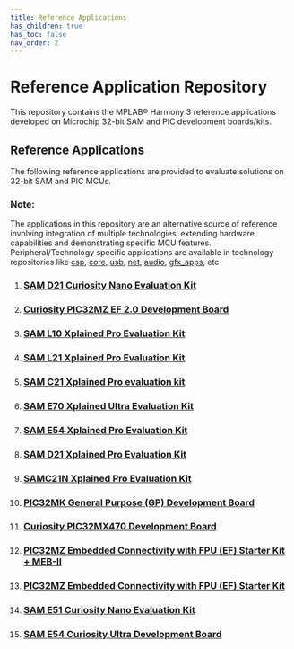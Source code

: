 ```yaml
---
title: Reference Applications
has_children: true
has_toc: false
nav_order: 2
---
```

# Reference Application Repository

This repository contains the MPLAB® Harmony 3 reference applications developed on Microchip 32-bit SAM and PIC development boards/kits.   

## Reference Applications

The following reference applications are provided to evaluate solutions on 32-bit SAM and PIC MCUs. 

### **Note:** 
The applications in this repository are an alternative source of reference involving integration of multiple technologies, extending hardware capabilities and demonstrating specific MCU features. 
Peripheral/Technology specific applications are available in technology repositories like [csp](https://github.com/Microchip-MPLAB-Harmony/csp), [core](https://github.com/Microchip-MPLAB-Harmony/core), [usb](https://github.com/Microchip-MPLAB-Harmony/usb), [net](https://github.com/Microchip-MPLAB-Harmony/net), [audio](https://github.com/Microchip-MPLAB-Harmony/audio), [gfx_apps](https://github.com/Microchip-MPLAB-Harmony/gfx_apps), etc

1. ### [SAM D21 Curiosity Nano Evaluation Kit](./sam_d21_cnano/readme.md)
2. ### [Curiosity PIC32MZ EF 2.0 Development Board](./pic32mz_ef_curiosity_v2/readme.md)
3. ### [SAM L10 Xplained Pro Evaluation Kit](./sam_l10_xpro/readme.md)
4. ### [SAM L21 Xplained Pro Evaluation Kit](./sam_l21_xpro/readme.md)
5. ### [SAM C21 Xplained Pro evaluation kit](./sam_c21_xpro/readme.md)
6. ### [SAM E70 Xplained Ultra Evaluation Kit](./sam_e70_xult/readme.md)
7. ### [SAM E54 Xplained Pro Evaluation Kit](./sam_e54_xpro/readme.md)
8. ### [SAM D21 Xplained Pro Evaluation Kit](./sam_d21_xpro/readme.md)
9. ### [SAMC21N Xplained Pro Evaluation Kit](./sam_c21n_xpro/readme.md)
10. ### [PIC32MK General Purpose (GP) Development Board](./pic32mk_gp_db/readme.md)
11. ### [Curiosity PIC32MX470 Development Board](./pic32mx470_curiosity/readme.md)
12. ### [PIC32MZ Embedded Connectivity with FPU (EF) Starter Kit + MEB-II](./pic32mz_ef_sk_meb2/readme.md)
13. ### [PIC32MZ Embedded Connectivity with FPU (EF) Starter Kit](./pic32mz_ef_sk/readme.md)
14. ### [SAM E51 Curiosity Nano Evaluation Kit](./sam_e51_cnano/readme.md)
15. ### [SAM E54 Curiosity Ultra Development Board](./sam_e54_cult/readme.md)
